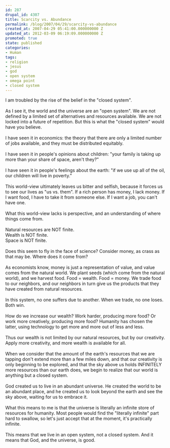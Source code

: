 ```yaml
---
id: 287
drupal_id: 4307
title: Scarcity vs. Abundance
permalink: /blog/2007/04/29/scarcity-vs-abundance
created_at: 2007-04-29 05:41:00.000000000 Z
updated_at: 2012-03-09 06:19:09.000000000 Z
promoted: true
state: published
categories:
- Human
tags:
- religion
- jesus
- god
- open system
- omega point
- closed system
---
```

I am troubled by the rise of the belief in the "closed system".<br /><br />As I see it, the world and the universe are an "open system". We are not defined by a limited set of alternatives and resources available. We are not locked into a future of repetition. But this is what the "closed system" would have you believe.<br /><br />I have seen it in economics: the theory that there are only a limited number of jobs available, and they must be distributed equitably.<br /><br />I have seen it in people's opinions about children: "your family is taking up more than your share of space, aren't they?"<br /><br />I have seen it in people's feelings about the earth: "if we use up all of the oil, our children will live in poverty."<br /><br />This world-view ultimately leaves us bitter and selfish, because it forces us to see our lives as "us vs. them". If a rich person has money, I lack money. If I want food, I have to take it from someone else. If I want a job, you can't have one.<br /><br />What this world-view lacks is perspective, and an understanding of where things come from.<br /><br />Natural resources are NOT finite.<br />Wealth is NOT finite.<br />Space is NOT finite.<br /><br />Does this seem to fly in the face of science? Consider money, as crass as that may be. Where does it come from?<br /><br />As economists know, money is just a representation of value, and value comes from the natural world. We plant seeds (which come from the natural world), and we harvest food. Food = wealth. Food = money. We trade food to our neighbors, and our neighbors in turn give us the products that they have created from natural resources.<br /><br />In this system, no one suffers due to another. When we trade, no one loses. Both win.<br /><br />How do we increase our wealth? Work harder, producing more food? Or work more creatively, producing more food? Humanity has chosen the latter, using technology to get more and more out of less and less.<br /><br />Thus our wealth is not limited by our natural resources, but by our creativity. Apply more creativity, and more wealth is available for all.<br /><br />When we consider that the amount of the earth's resources that we are tapping don't extend more than a few miles down, and that our creativity is only beginning to be explored, and that the sky above us holds INFINITELY more resources than our earth does, we begin to realize that our world is anything but a closed system.<br /><br />God created us to live in an abundant universe. He created the world to be an abundant place, and he created us to look beyond the earth and see the sky above, waiting for us to embrace it.<br /><br />What this means to me is that the universe is literally an infinite store of resources for humanity. Most people would find the "literally infinite" part hard to swallow, so let's just accept that at the moment, it's practically infinite.<br /><br />This means that we live in an open system, not a closed system. And it means that God, and the universe, is good.
